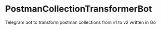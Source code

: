 # PostmanCollectionTransformerBot
Telegram bot to transform postman collections from v1 to v2 written in Go
